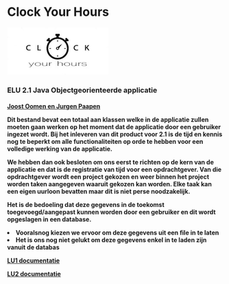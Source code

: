 # <B>Clock Your Hours</B>
<img src="LOGO.jpg" alt="LOGO ClockYouHours"> 
<h3>ELU 2.1 Java Objectgeorienteerde applicatie

<h4><u>Joost Oomen en Jurgen Paapen</u>

Dit bestand bevat een totaal aan klassen welke in de applicatie zullen moeten gaan werken op het moment dat de applicatie door een gebruiker ingezet wordt.
Bij het inleveren van dit product voor 2.1 is de tijd en kennis nog te beperkt om alle functionaliteiten op orde te hebben voor een volledige werking van de applicatie. 

We hebben dan ook besloten om ons eerst te richten op de kern van de applicatie en dat is de registratie van tijd voor een opdrachtgever. Van die opdrachtgever wordt een project gekozen en weer 
binnen het project worden taken aangegeven waaruit gekozen kan worden. Elke taak kan een eigen uurloon bevatten maar dit is niet perse noodzakelijk.

Het is de bedoeling dat deze gegevens in de toekomst toegevoegd/aangepast kunnen worden door een gebruiker en dit wordt opgeslagen in een database.

<li>
Vooralsnog kiezen we ervoor om deze gegevens uit een file in te laten
<li>
Het is ons nog niet gelukt om deze gegevens enkel in te laden zijn vanuit de databas


<a href="https://github.com/JurgenPaapen/JuJo-Project/blob/develop/src/main/resources/documentationLU1">LU1 documentatie</a>

<a href="https://github.com/JurgenPaapen/JuJo-Project/blob/develop/src/main/resources/documentationLU2">LU2 documentatie</a>